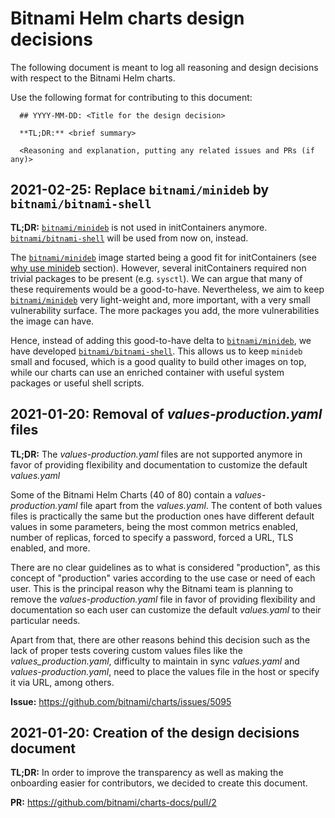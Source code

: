 # Bitnami Helm charts design decisions

The following document is meant to log all reasoning and design decisions with respect to the Bitnami Helm charts.

Use the following format for contributing to this document:

```
  ## YYYY-MM-DD: <Title for the design decision>

  **TL;DR:** <brief summary> 

  <Reasoning and explanation, putting any related issues and PRs (if any)>
```

## 2021-02-25: Replace `bitnami/minideb` by `bitnami/bitnami-shell`

**TL;DR:** [`bitnami/minideb`](https://github.com/bitnami/minideb) is not used in initContainers anymore. [`bitnami/bitnami-shell`](https://github.com/bitnami/bitnami-docker-bitnami-shell) will be used from now on, instead.

The [`bitnami/minideb`](https://github.com/bitnami/minideb) image started being a good fit for initContainers (see [why use minideb](https://github.com/bitnami/minideb#why-use-minideb) section).
However, several initContainers required non trivial packages to be present (e.g. `sysctl`). We can argue that many of these requirements would be a good-to-have. Nevertheless, we aim to keep [`bitnami/minideb`](https://github.com/bitnami/minideb) very light-weight and, more important, with a very small vulnerability surface. The more packages you add, the more vulnerabilities the image can have.

Hence, instead of adding this good-to-have delta to [`bitnami/minideb`](https://github.com/bitnami/minideb), we have developed [`bitnami/bitnami-shell`](https://github.com/bitnami/bitnami-docker-bitnami-shell). This allows us to keep `minideb` small and focused, which is a good quality to build other images on top, while our charts can use an enriched container with useful system packages or useful shell scripts.

## 2021-01-20: Removal of _values-production.yaml_ files

**TL;DR:** The _values-production.yaml_ files are not supported anymore in favor of providing flexibility and documentation to customize the default _values.yaml_

Some of the Bitnami Helm Charts (40 of 80) contain a _values-production.yaml_ file apart from the _values.yaml_. The content of both values files is practically the same but the production ones have different default values in some parameters, being the most common metrics enabled, number of replicas, forced to specify a password, forced a URL, TLS enabled, and more.

There are no clear guidelines as to what is considered "production", as this concept of "production" varies according to the use case or need of each user. This is the principal reason why the Bitnami team is planning to remove the _values-production.yaml_ file in favor of providing flexibility and documentation so each user can customize the default _values.yaml_ to their particular needs.

Apart from that, there are other reasons behind this decision such as the lack of proper tests covering custom values files like the _values_production.yaml_, difficulty to maintain in sync _values.yaml_ and _values-production.yaml_, need to place the values file in the host or specify it via URL, among others.

**Issue:** https://github.com/bitnami/charts/issues/5095

## 2021-01-20: Creation of the design decisions document

**TL;DR:** In order to improve the transparency as well as making the onboarding easier for contributors, we decided to create this document.

**PR:** https://github.com/bitnami/charts-docs/pull/2
